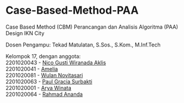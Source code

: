 # Case-Based-Method-PAA
 Case Based Method (CBM) Perancangan dan Analisis Algoritma (PAA) Design IKN City 

 Dosen Pengampu: Tekad Matulatan, S.Sos., S.Kom., M.Inf.Tech

 Kelompok 17, dengan anggota: <br>
 2201020043 - [Nico Gusti Wiranada Aklis](https://github.com/ICOONN) <br>
 2201020041 - [Amelia](https://github.com/Mellias) <br>
 2201020081 - [Wulan Novitasari](https://github.com/novi2823) <br>
 2201020063 - [Paul Gracia Surbakti](https://github.com/PaulGraciaa) <br>
 2201020001 - [Arya Winata](https://github.com/AryaWinata08) <br>
 2201020064 - [Rahmad Ananda]()
 
 

 
